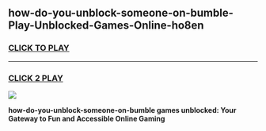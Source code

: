 
## how-do-you-unblock-someone-on-bumble-Play-Unblocked-Games-Online-ho8en
<h3>
<a href="https://premium76.site?title=how-do-you-unblock-someone-on-bumble&ref=25A">CLICK TO PLAY</a></h3>
<hr>

<h3>
<a href="https://premium76.site?title=how-do-you-unblock-someone-on-bumble&ref=25A">CLICK 2 PLAY</a>
  
</h3>

<a href="https://premium76.site?title=how-do-you-unblock-someone-on-bumble&ref=25A"><img src="https://clearcache.store/games.png"></a>


**how-do-you-unblock-someone-on-bumble games unblocked: Your Gateway to Fun and Accessible Online Gaming**

